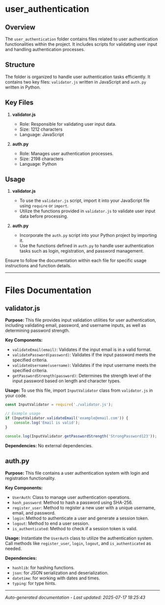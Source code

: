 # user_authentication

## Overview
The `user_authentication` folder contains files related to user authentication functionalities within the project. It includes scripts for validating user input and handling authentication processes.

## Structure
The folder is organized to handle user authentication tasks efficiently. It contains two key files: `validator.js` written in JavaScript and `auth.py` written in Python.

## Key Files
1. **validator.js**
   - Role: Responsible for validating user input data.
   - Size: 1212 characters
   - Language: JavaScript

2. **auth.py**
   - Role: Manages user authentication processes.
   - Size: 2198 characters
   - Language: Python

## Usage
1. **validator.js**
   - To use the `validator.js` script, import it into your JavaScript file using `require` or `import`.
   - Utilize the functions provided in `validator.js` to validate user input data before processing.

2. **auth.py**
   - Incorporate the `auth.py` script into your Python project by importing it.
   - Use the functions defined in `auth.py` to handle user authentication tasks such as login, registration, and password management.

Ensure to follow the documentation within each file for specific usage instructions and function details.

---

# Files Documentation

## validator.js

**Purpose:** This file provides input validation utilities for user authentication, including validating email, password, and username inputs, as well as determining password strength.

**Key Components:**
- `validateEmail(email)`: Validates if the input email is in a valid format.
- `validatePassword(password)`: Validates if the input password meets the specified criteria.
- `validateUsername(username)`: Validates if the input username meets the specified criteria.
- `getPasswordStrength(password)`: Determines the strength level of the input password based on length and character types.

**Usage:** To use this file, import `InputValidator` class from `validator.js` in your code.

```javascript
const InputValidator = require('./validator.js');

// Example usage
if (InputValidator.validateEmail('example@email.com')) {
    console.log('Email is valid');
}

console.log(InputValidator.getPasswordStrength('StrongPassword123'));
```

**Dependencies:** No external dependencies.

## auth.py

**Purpose:** This file contains a user authentication system with login and registration functionality.

**Key Components:**
- `UserAuth`: Class to manage user authentication operations.
- `hash_password`: Method to hash a password using SHA-256.
- `register_user`: Method to register a new user with a unique username, email, and password.
- `login`: Method to authenticate a user and generate a session token.
- `logout`: Method to end a user session.
- `is_authenticated`: Method to check if a session token is valid.

**Usage:** Instantiate the `UserAuth` class to utilize the authentication system. Call methods like `register_user`, `login`, `logout`, and `is_authenticated` as needed.

**Dependencies:** 
- `hashlib`: for hashing functions.
- `json`: for JSON serialization and deserialization.
- `datetime`: for working with dates and times.
- `typing`: for type hints.

---
*Auto-generated documentation - Last updated: 2025-07-17 18:25:43*
